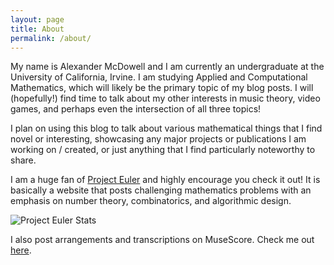 ```yaml
---
layout: page
title: About
permalink: /about/
---
```

My name is Alexander McDowell and I am currently an undergraduate at the University of California, Irvine. I am studying Applied and Computational Mathematics, which will likely be the primary topic of my blog posts. I will (hopefully!) find time to talk about my other interests in music theory, video games, and perhaps even the intersection of all three topics!

I plan on using this blog to talk about various mathematical things that I find novel or interesting, showcasing any major projects or publications I am working on / created, or just anything that I find particularly noteworthy to share.

I am a huge fan of [Project Euler](https://projecteuler.net/about) and highly encourage you check it out! It is basically a website that posts challenging mathematics problems with an emphasis on number theory, combinatorics, and algorithmic design.

![Project Euler Stats](https://projecteuler.net/profile/Luthanicus.png)

I also post arrangements and transcriptions on MuseScore. Check me out [here](https://musescore.com/user/1214651).